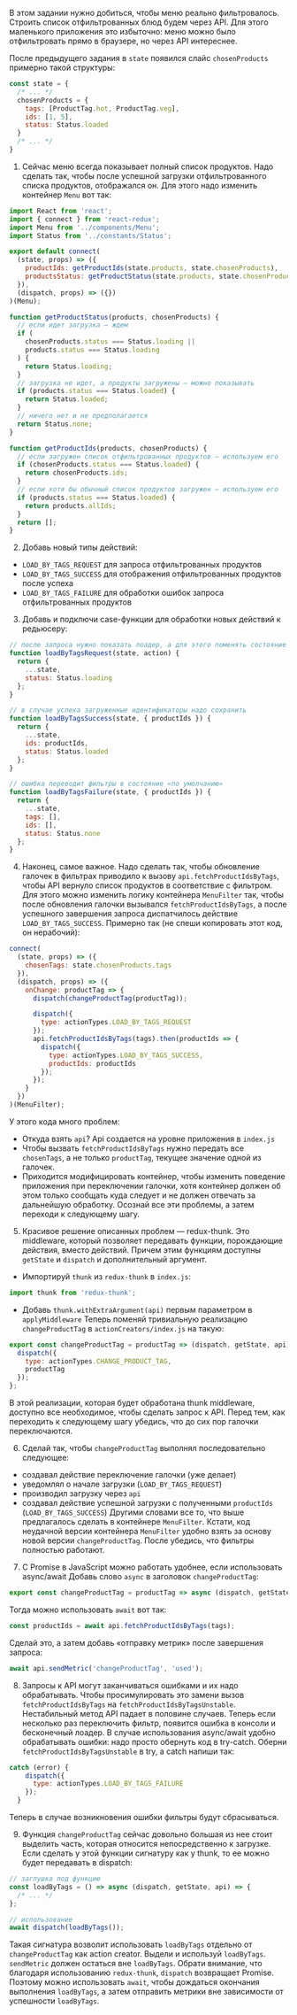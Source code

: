 В этом задании нужно добиться, чтобы меню реально фильтровалось. Строить список отфильтрованных блюд будем через API.
Для этого маленького приложения это избыточно: меню можно было отфильтровать прямо в браузере, но через API интереснее.

После предыдущего задания в `state` появился слайс `chosenProducts` примерно такой структуры:
```js
const state = {
  /* ... */
  chosenProducts = {
    tags: [ProductTag.hot, ProductTag.veg],
    ids: [1, 5],
    status: Status.loaded
  }
  /* ... */
}
```

1. Сейчас меню всегда показывает полный список продуктов. Надо сделать так,
чтобы после успешной загрузки отфильтрованного списка продуктов, отображался он.
Для этого надо изменить контейнер `Menu` вот так:
```js
import React from 'react';
import { connect } from 'react-redux';
import Menu from '../components/Menu';
import Status from '../constants/Status';

export default connect(
  (state, props) => ({
    productIds: getProductIds(state.products, state.chosenProducts),
    productsStatus: getProductStatus(state.products, state.chosenProducts)
  }),
  (dispatch, props) => ({})
)(Menu);

function getProductStatus(products, chosenProducts) {
  // если идет загрузка — ждем
  if (
    chosenProducts.status === Status.loading ||
    products.status === Status.loading
  ) {
    return Status.loading;
  }
  // загрузка не идет, а продукты загружены — можно показывать
  if (products.status === Status.loaded) {
    return Status.loaded;
  }
  // ничего нет и не предполагается
  return Status.none;
}

function getProductIds(products, chosenProducts) {
  // если загружен список отфильтрованных продуктов — используем его
  if (chosenProducts.status === Status.loaded) {
    return chosenProducts.ids;
  }
  // если хотя бы обычный список продуктов загружен — используем его
  if (products.status === Status.loaded) {
    return products.allIds;
  }
  return [];
}
```

2. Добавь новый типы действий:
  - `LOAD_BY_TAGS_REQUEST` для запроса отфильтрованных продуктов
  - `LOAD_BY_TAGS_SUCCESS` для отображения отфильтрованных продуктов после успеха
  - `LOAD_BY_TAGS_FAILURE` для обработки ошибок запроса отфильтрованных продуктов


3. Добавь и подключи case-функции для обработки новых действий к редьюсеру:
```js
// после запроса нужно показать лоадер, а для этого поменять состояние
function loadByTagsRequest(state, action) {
  return {
    ...state,
    status: Status.loading
  };
}

// в случае успеха загруженные идентификаторы надо сохранить
function loadByTagsSuccess(state, { productIds }) {
  return {
    ...state,
    ids: productIds,
    status: Status.loaded
  };
}

// ошибка переводит фильтры в состояние «по умолчанию»
function loadByTagsFailure(state, { productIds }) {
  return {
    ...state,
    tags: [],
    ids: [],
    status: Status.none
  };
}
```


4. Наконец, самое важное. Надо сделать так, чтобы обновление галочек в фильтрах
приводило к вызову `api.fetchProductIdsByTags`, чтобы API вернуло список продуктов в соответствие с фильтром.
Для этого можно изменить логику контейнера `MenuFilter` так, чтобы после обновления галочки
вызывался `fetchProductIdsByTags`, а после успешного завершения запроса диспатчилось действие `LOAD_BY_TAGS_SUCCESS`.
Примерно так (не спеши копировать этот код, он нерабочий):
```js
connect(
  (state, props) => ({
    chosenTags: state.chosenProducts.tags
  }),
  (dispatch, props) => ({
    onChange: productTag => {
      dispatch(changeProductTag(productTag));

      dispatch({
        type: actionTypes.LOAD_BY_TAGS_REQUEST
      });
      api.fetchProductIdsByTags(tags).then(productIds => {
        dispatch({
          type: actionTypes.LOAD_BY_TAGS_SUCCESS,
          productIds: productIds
        });
      });
    }
  })
)(MenuFilter);
```
У этого кода много проблем:
  - Откуда взять `api`? Api создается на уровне приложения в `index.js`
  - Чтобы вызвать `fetchProductIdsByTags` нужно передать все `chosenTags`,
  а не только `productTag`, текущее значение одной из галочек.
  - Приходится модифицировать контейнер, чтобы изменить поведение приложения при переключении галочки,
  хотя контейнер должен об этом только сообщать куда следует и не должен отвечать за дальнейшую обработку.
Осознай все эти проблемы, а затем переходи к следующему шагу.


5. Красивое решение описанных проблем — redux-thunk.
Это middleware, который позволяет передавать функции, порождающие действия, вместо действий.
Причем этим функциям доступны `getState` и `dispatch` и дополнительный аргумент.
  - Импортируй `thunk` из `redux-thunk` в `index.js`:
  ```js
  import thunk from 'redux-thunk';
  ```
  - Добавь `thunk.withExtraArgument(api)` первым параметром в `applyMiddleware`
Теперь поменяй тривиальную реализацию `changeProductTag` в `actionCreators/index.js` на такую:
```js
export const changeProductTag = productTag => (dispatch, getState, api) => {
  dispatch({
    type: actionTypes.CHANGE_PRODUCT_TAG,
    productTag
  });
};
```
В этой реализации, которая будет обработана thunk middleware, доступно все необходимое, чтобы сделать запрос к API.
Перед тем, как переходить к следующему шагу убедись, что до сих пор галочки переключаются.


6. Сделай так, чтобы `changeProductTag` выполнял последовательно следующее:
  - создавал действие переключение галочки (уже делает)
  - уведомлял о начале загрузки (`LOAD_BY_TAGS_REQUEST`)
  - производил загрузку через `api`
  - создавал действие успешной загрузки с полученными `productIds` (`LOAD_BY_TAGS_SUCCESS`)
Другими словами все то, что выше предлагалось сделать в контейнере `MenuFilter`.
Кстати, код неудачной версии контейнера `MenuFilter` удобно взять за основу новой версии `changeProductTag`.
После убедись, что фильтры полностью работают.


7. С Promise в JavaScript можно работать удобнее, если использовать async/await
Добавь слово `async`  в заголовок `changeProductTag`:
```js
export const changeProductTag = productTag => async (dispatch, getState, api) => { /* ... * / }
```
Тогда можно использовать `await` вот так:
```js
const productIds = await api.fetchProductIdsByTags(tags);
```
Сделай это, а затем добавь «отправку метрик» после завершения запроса:
```js
await api.sendMetric('changeProductTag', 'used');
```


8. Запросы к API могут заканчиваться ошибками и их надо обрабатывать.
Чтобы просимулировать это замени вызов `fetchProductIdsByTags` на `fetchProductIdsByTagsUnstable`.
Нестабильный метод API падает в половине случаев.
Теперь если несколько раз переключить фильтр, появится ошибка в консоли и бесконечный лоадер.
В случае использования async/await удобно обрабатывать ошибки: надо просто обернуть код в try-catch.
Оберни `fetchProductIdsByTagsUnstable` в try, а catch напиши так:
```js
catch (error) {
    dispatch({
      type: actionTypes.LOAD_BY_TAGS_FAILURE
    });
  }
```
Теперь в случае возникновения ошибки фильтры будут сбрасываться.


9. Функция `changeProductTag` сейчас довольно большая из нее стоит выделить часть,
которая относится непосредственно к загрузке.
Если сделать у этой функции сигнатуру как у thunk, то ее можно будет передавать в dispatch:
```js
// заглушка под функцию
const loadByTags = () => async (dispatch, getState, api) => {
  /* ... */
};

// использование
await dispatch(loadByTags());
```
Такая сигнатура возволит использовать `loadByTags` отдельно от `changeProductTag` как action creator.
Выдели и используй `loadByTags`. `sendMetric` должен остаться вне `loadByTags`.
Обрати внимание, что благодаря использованию `redux-thunk`, `dispatch` возвращает Promise.
Поэтому можно использовать `await`, чтобы дождаться окончания выполнения `loadByTags`,
а затем отправить метрики вне зависимости от успешности `loadByTags`.
